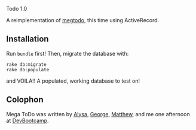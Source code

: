 Todo 1.0

A reimplementation of [megtodo](https://github.com/enocom/megtodo), this time using ActiveRecord.


Installation
------------

Run ```bundle``` first! Then, migrate the database with:

```
rake db:migrate
rake db:populate
```

and VOILA!! A populated, working database to test on!


Colophon
--------
Mega ToDo was written by [Alysa](https://github.com/alyraz), [George](https://github.com/6e0r9e), [Matthew](https://github.com/matthewhaguemh), and me one afternoon at [DevBootcamp](http://www.devbootcamp.com).

